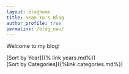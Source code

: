 ```yaml
---
layout: bloghome
title: Sean Yu's Blog
author_profile: true
permalink: /blog_nav/
---
```


<div class="text-left"><p1>Welcome to my blog!</p1></div>

[Sort by Year]({% link years.md%}) <br>
[Sort by Categories]({%link categories.md%})<br>
